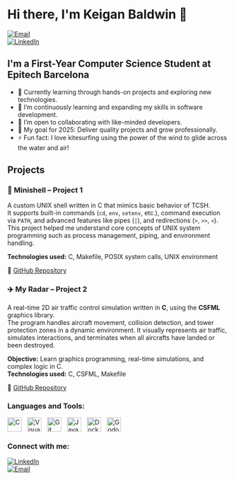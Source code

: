 # Hi there, I'm **Keigan Baldwin** 👋

[![Email](https://img.shields.io/badge/Email-keiganbaldwin@gmail.com-blue?style=for-the-badge)](mailto:keiganbaldwin@gmail.com)  
[![LinkedIn](https://img.shields.io/badge/LinkedIn-Connect-blue?style=for-the-badge)](http://www.linkedin.com/in/keigan-baldwin)

## I'm a First-Year Computer Science Student at Epitech Barcelona

- 🔭 Currently learning through hands-on projects and exploring new technologies.
- 🌱 I’m continuously learning and expanding my skills in software development.
- 👯 I’m open to collaborating with like-minded developers.
- 🥅 My goal for 2025: Deliver quality projects and grow professionally.
- ⚡ Fun fact: I love kitesurfing using the power of the wind to glide across the water and air!


## Projects

### 🐚 Minishell – Project 1

A custom UNIX shell written in C that mimics basic behavior of TCSH.  
It supports built-in commands (`cd`, `env`, `setenv`, etc.), command execution via `PATH`, and advanced features like pipes (`|`), and redirections (`>`, `>>`, `<`).  
This project helped me understand core concepts of UNIX system programming such as process management, piping, and environment handling.

**Technologies used:** C, Makefile, POSIX system calls, UNIX environment

🔗 [GitHub Repository]([https://github.com/Keegs-Baldwin/my_shell])


### ✈️ My Radar – Project 2

A real-time 2D air traffic control simulation written in **C**, using the **CSFML** graphics library.  
The program handles aircraft movement, collision detection, and tower protection zones in a dynamic environment. It visually represents air traffic, simulates interactions, and terminates when all aircrafts have landed or been destroyed.

**Objective:** Learn graphics programming, real-time simulations, and complex logic in C.  
**Technologies used:** C, CSFML, Makefile

🔗 [GitHub Repository]((https://github.com/Keegs-Baldwin/my_radar/))



### Languages and Tools:

[<img align="left" alt="C" width="32px" src="https://cdn.jsdelivr.net/gh/devicons/devicon/icons/c/c-original.svg" style="padding-right:10px;" />](#)
[<img align="left" alt="Visual Studio Code" width="32px" src="https://cdn.jsdelivr.net/gh/devicons/devicon/icons/vscode/vscode-original.svg" style="padding-right:10px;" />](#)
[<img align="left" alt="Git" width="32px" src="https://cdn.jsdelivr.net/gh/devicons/devicon/icons/git/git-original.svg" style="padding-right:10px;" />](#)
[<img align="left" alt="Java" width="32px" src="https://cdn.jsdelivr.net/gh/devicons/devicon/icons/java/java-original.svg" style="padding-right:10px;" />](#)
[<img align="left" alt="Docker" width="32px" src="https://cdn.jsdelivr.net/gh/devicons/devicon/icons/docker/docker-original.svg" style="padding-right:10px;" />](#)
[<img align="left" alt="Godot" width="32px" src="https://upload.wikimedia.org/wikipedia/commons/6/6a/Godot_icon.svg" style="padding-right:10px;" />](#)

<br clear="left"/>

### Connect with me:

[![LinkedIn](https://img.shields.io/badge/LinkedIn-Connect-blue?style=flat-square)](http://www.linkedin.com/in/keigan-baldwin)  
[![Email](https://img.shields.io/badge/Email-keiganbaldwin@gmail.com-blue?style=flat-square)](mailto:keiganbaldwin@gmail.com)
